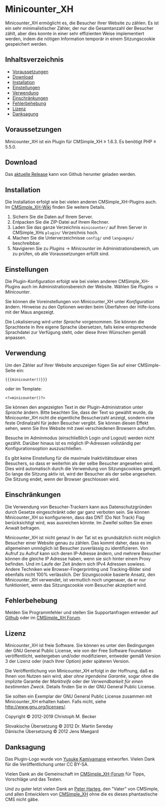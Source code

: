 # Minicounter\_XH

Minicounter\_XH ermöglicht es, die Besucher Ihrer Website zu zählen. Es
ist ein sehr minimalistischer Zähler, der nur die Gesamtanzahl der
Besucher zählt, aber dies konnte in einer sehr effizienten Weise
implementiert werden, indem die nötigen Information temporär in einem
Sitzungscookie gespeichert werden.

## Inhaltsverzeichnis

  - [Voraussetzungen](#voraussetzungen)
  - [Download](#download)
  - [Installation](#installation)
  - [Einstellungen](#einstellungen)
  - [Verwendung](#verwendung)
  - [Einschränkungen](#einschränkungen)
  - [Fehlerbehebung](#fehlerbehebung)
  - [Lizenz](#lizenz)
  - [Danksagung](#danksagung)

## Voraussetzungen

Minicounter\_XH ist ein Plugin für CMSimple\_XH ≥ 1.6.3. Es benötigt PHP
≥ 5.5.0.

## Download

Das [aktuelle Release](https://github.com/cmb69/minicounter_xh/releases/latest) kann von Github herunter geladen werden.

## Installation

Die Installation erfolgt wie bei vielen anderen CMSimple\_XH-Plugins
auch. Im
[CMSimple\_XH-Wiki](http://www.cmsimple-xh.org/wiki/doku.php/de:installation)
finden Sie weitere Details.

1.  Sichern Sie die Daten auf Ihrem Server.
2.  Entpacken Sie die ZIP-Datei auf Ihrem Rechner.
3.  Laden Sie das ganze Verzeichnis `minicounter/` auf Ihren Server in
    CMSimple\_XHs `plugin/` Verzeichnis hoch.
4.  Machen Sie die Unterverzeichnisse `config/` und `languages/`
    beschreibbar.
5.  Navigieren Sie zu *Plugins* → *Minicounter* im
    Administrationsbereich, um zu prüfen, ob alle Voraussetzungen
    erfüllt sind.

## Einstellungen

Die Plugin-Konfiguration erfolgt wie bei vielen anderen
CMSimple\_XH-Plugins auch im Administrationsbereich der Website. Wählen
Sie *Plugins* → *Minicounter*.

Sie können die Voreinstellungen von Minicounter\_XH unter
*Konfiguration* ändern. Hinweise zu den Optionen werden beim Überfahren
der Hilfe-Icons mit der Maus angezeigt.

Die Lokalisierung wird unter *Sprache* vorgenommen. Sie können die
Sprachtexte in Ihre eigene Sprache übersetzen, falls keine entsprechende
Sprachdatei zur Verfügung steht, oder diese Ihren Wünschen gemäß
anpassen.

## Verwendung

Um den Zähler auf Ihrer Website anzuzeigen fügen Sie auf einer
CMSimple-Seite ein:

    {{{minicounter()}}}

oder im Template:

    <?=minicounter()?>

Sie können den angezeigten Text in der Plugin-Administration unter
*Sprache* ändern. Bitte beachten Sie, dass der Text so gewählt wurde, da
Minicounter\_XH nicht die eigentliche Besucherzahl anzeigt, sondern eine
feste Ordinalzahl für jeden Besucher vergibt. Sie können diesen Effekt
sehen, wenn Sie Ihre Website mit zwei verschiedenen Browsern aufrufen.

Besuche im Adminmodus (einschließlich Login und Logout) werden nicht
gezählt. Darüber hinaus ist es möglich IP-Adressen vollständig per
Konfigurationsoption auszuschließen.

Es gibt keine Einstellung für die maximale Inaktivitätsdauer eines
Besuchers, so dass er weiterhin als der selbe Besucher angesehen wird.
Dies wird automatisch durch die Verwendung von Sitzungscookies geregelt.
So lange die Sitzung aktiv ist, wird der Besucher als der selbe
angesehen. Die Sitzung endet, wenn der Browser geschlossen wird.

## Einschränkungen

Die Verwendung von Besucher-Trackern kann aus Datenschutzgründen durch
Gesetze eingeschränkt oder gar ganz verboten sein. Sie können
Minicounter\_XH so konfigurieren, dass das DNT (Do Not Track) Flag
berücksichtigt wird, was ausreichen könnte. Im Zweifel sollten Sie
einen Anwalt befragen.

Minicounter\_XH ist nicht genau\! In der Tat ist es grundsätzlich nicht
möglich Besucher einer Website genau zu zählen. Das kommt daher, dass es
im allgemeinen unmöglich ist Besucher zuverlässig zu identifizieren. Von
Aufruf zu Aufruf kann sich deren IP-Adresse ändern, und mehrere Besucher
können die gleiche IP Adresse haben, wenn sie sich hinter einem Proxy
befinden. Und im Laufe der Zeit ändern sich IPv4 Adressen sowieso.
Andere Techniken wie Browser-Fingerprinting und Tracking-Bilder sind
ebenfalls nicht 100% verlässlich. Der Sizungscookie basierte Ansatz, den
Minicounter\_XH verwendet, ist vermutlich noch ungenauer, da er nur
funktioniert, wenn das Sitzungscookie vom Besucher akzeptiert wird.

## Fehlerbehebung

Melden Sie Programmfehler und stellen Sie Supportanfragen entweder auf [Github](https://github.com/cmb69/minicounter_xh/issues)
oder im [CMSimple_XH Forum](https://cmsimpleforum.com/).

## Lizenz

Minicounter\_XH ist freie Software. Sie können es unter den Bedingungen
der GNU General Public License, wie von der Free Software Foundation
veröffentlicht, weitergeben und/oder modifizieren, entweder gemäß
Version 3 der Lizenz oder (nach Ihrer Option) jeder späteren Version.

Die Veröffentlichung von Minicounter\_XH erfolgt in der Hoffnung, daß es
Ihnen von Nutzen sein wird, aber *ohne irgendeine Garantie*, sogar ohne
die implizite Garantie der *Marktreife* oder der *Verwendbarkeit für einen
bestimmten Zweck*. Details finden Sie in der GNU General Public License.

Sie sollten ein Exemplar der GNU General Public License zusammen mit
Minicounter\_XH erhalten haben. Falls nicht, siehe
<http://www.gnu.org/licenses/>.

Copyright © 2012-2019 Christoph M. Becker

Slovakische Übersetzung © 2012 Dr. Martin Sereday  
Dänische Übersetzung © 2012 Jens Maegard

## Danksagung

Das Plugin-Logo wurde von [Yusuke Kamiyamane](http://www.pinvoke.com/)
entworfen. Vielen Dank für die Veröffentlichung unter CC BY-SA.

Vielen Dank an die Gemeinschaft im
[CMSimple\_XH-Forum](http://www.cmsimpleforum.com/) für Tipps,
Vorschläge und das Testen.

Und zu guter letzt vielen Dank an [Peter Harteg](http://www.harteg.dk/),
den "Vater" von CMSimple, und allen Entwicklern von
[CMSimple\_XH](http://www.cmsimple-xh.org/de/) ohne die es dieses
phantastische CMS nicht gäbe.
